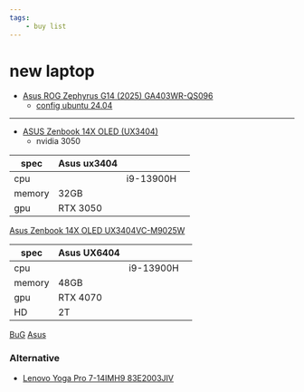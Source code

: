 ```yaml
---
tags:
    - buy list
---
```


# new laptop
- [Asus ROG Zephyrus G14 (2025) GA403WR-QS096 ](https://ksp.co.il/web/item/384092)
    - [config ubuntu 24.04](https://github.com/dariomncs/asus-ubuntu)

---

- [ASUS Zenbook 14X OLED (UX3404)](https://www.asus.com/laptops/for-home/zenbook/zenbook-14x-oled-ux3404/)
  - nvidia 3050



| spec  | Asus ux3404  |   |   |
|---|---|---|---|
| cpu  |   | i9-13900H  |   |
| memory  | 32GB  |   |   |
| gpu  | RTX 3050  |   |   |

[Asus Zenbook 14X OLED UX3404VC-M9025W](https://pcmaster.co.il/ux3404vc-m9025w?utm_source=chatgpt.com)


| spec  | Asus UX6404  |   |   |
|---|---|---|---|
| cpu  |   | i9-13900H  |   |
| memory  | 48GB  |   |   |
| gpu  | RTX 4070  |   |   |
| HD | 2T |

[BuG](https://www.bug.co.il/brand/asus/color/black/zenbook/pro/14/ux6404vi/p1046w)
[Asus](https://www.asus.com/il/laptops/for-creators/zenbook/zenbook-pro-14-oled-ux6404/)

### Alternative

- [Lenovo Yoga Pro 7-14IMH9 83E2003JIV](https://ksp.co.il/web/item/304967)